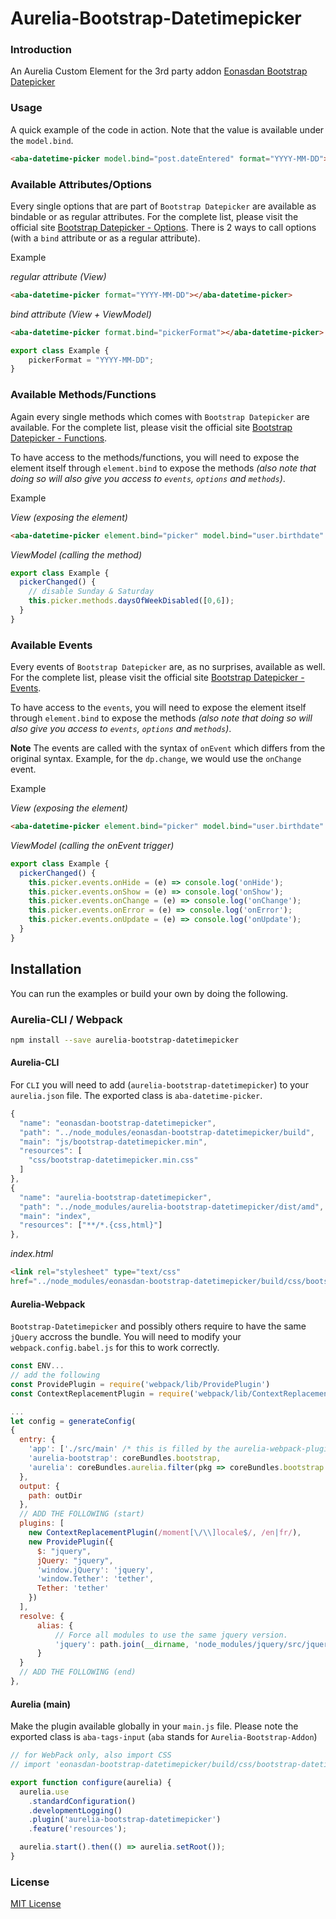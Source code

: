 # Aurelia-Bootstrap-Datetimepicker

### Introduction
An Aurelia Custom Element for the 3rd party addon [Eonasdan Bootstrap Datepicker](https://eonasdan.github.io/bootstrap-datetimepicker/)

### Usage
A quick example of the code in action. Note that the value is available under the `model.bind`.
```html
<aba-datetime-picker model.bind="post.dateEntered" format="YYYY-MM-DD"></aba-datetime-picker>
```

### Available Attributes/Options
Every single options that are part of `Bootstrap Datepicker` are available as bindable or as regular attributes. For the complete list, please visit the official site [Bootstrap Datepicker - Options](http://eonasdan.github.io/bootstrap-datetimepicker/Options/).
There is 2 ways to call options (with a `bind` attribute or as a regular attribute).

Example

_regular attribute (View)_
```html
<aba-datetime-picker format="YYYY-MM-DD"></aba-datetime-picker>
```

_bind attribute (View + ViewModel)_
```html
<aba-datetime-picker format.bind="pickerFormat"></aba-datetime-picker>
```
```javascript
export class Example {
    pickerFormat = "YYYY-MM-DD";
}
```

### Available Methods/Functions
Again every single methods which comes with `Bootstrap Datepicker` are available. For the complete list, please visit the official site [Bootstrap Datepicker - Functions](http://eonasdan.github.io/bootstrap-datetimepicker/Functions/). 

To have access to the methods/functions, you will need to expose the element itself through `element.bind` to expose the methods _(also note that doing so will also give you access to `events`, `options` and `methods`)_. 

Example

_View (exposing the element)_
```html
<aba-datetime-picker element.bind="picker" model.bind="user.birthdate" format="YYYY-MM-DD"></aba-datetime-picker>
```

_ViewModel (calling the method)_
```javascript
export class Example {
  pickerChanged() {
    // disable Sunday & Saturday
    this.picker.methods.daysOfWeekDisabled([0,6]);
  }
}
```

### Available Events
Every events of `Bootstrap Datepicker` are, as no surprises, available as well. For the complete list, please visit the official site [Bootstrap Datepicker - Events](http://eonasdan.github.io/bootstrap-datetimepicker/Events/). 

To have access to the `events`, you will need to expose the element itself through `element.bind` to expose the methods _(also note that doing so will also give you access to `events`, `options` and `methods`)_. 

**Note**
The events are called with the syntax of `onEvent` which differs from the original syntax. Example, for the `dp.change`, we would use the `onChange` event.

Example

_View (exposing the element)_
```html
<aba-datetime-picker element.bind="picker" model.bind="user.birthdate" format="YYYY-MM-DD"></aba-datetime-picker>
```

_ViewModel (calling the onEvent trigger)_
```javascript
export class Example {
  pickerChanged() {
    this.picker.events.onHide = (e) => console.log('onHide');
    this.picker.events.onShow = (e) => console.log('onShow');
    this.picker.events.onChange = (e) => console.log('onChange');
    this.picker.events.onError = (e) => console.log('onError');
    this.picker.events.onUpdate = (e) => console.log('onUpdate');
  }
}
```

## Installation
You can run the examples or build your own by doing the following.

### Aurelia-CLI / Webpack
```bash
npm install --save aurelia-bootstrap-datetimepicker
```
#### Aurelia-CLI
For `CLI` you will need to add (`aurelia-bootstrap-datetimepicker`) to your `aurelia.json` file. The exported class is `aba-datetime-picker`.
```javascript
{
  "name": "eonasdan-bootstrap-datetimepicker",
  "path": "../node_modules/eonasdan-bootstrap-datetimepicker/build",
  "main": "js/bootstrap-datetimepicker.min",
  "resources": [
    "css/bootstrap-datetimepicker.min.css"
  ]
},
{
  "name": "aurelia-bootstrap-datetimepicker",
  "path": "../node_modules/aurelia-bootstrap-datetimepicker/dist/amd",
  "main": "index",
  "resources": ["**/*.{css,html}"]
},
```

_index.html_
```html
<link rel="stylesheet" type="text/css" 
href="../node_modules/eonasdan-bootstrap-datetimepicker/build/css/bootstrap-datetimepicker.min.css">
```

#### Aurelia-Webpack
`Bootstrap-Datetimepicker` and possibly others require to have the same `jQuery` accross the bundle. You will need to modify your `webpack.config.babel.js` for this to work correctly.


```javascript
const ENV...
// add the following 
const ProvidePlugin = require('webpack/lib/ProvidePlugin')
const ContextReplacementPlugin = require('webpack/lib/ContextReplacementPlugin')

...
let config = generateConfig(
{
  entry: {
    'app': ['./src/main' /* this is filled by the aurelia-webpack-plugin */],
    'aurelia-bootstrap': coreBundles.bootstrap,
    'aurelia': coreBundles.aurelia.filter(pkg => coreBundles.bootstrap.indexOf(pkg) === -1)
  },
  output: {
    path: outDir
  },
  // ADD THE FOLLOWING (start)
  plugins: [
    new ContextReplacementPlugin(/moment[\/\\]locale$/, /en|fr/),
    new ProvidePlugin({
      $: "jquery",
      jQuery: "jquery",
      'window.jQuery': 'jquery',
      'window.Tether': 'tether',
      Tether: 'tether'
    })
  ],
  resolve: {
      alias: {
          // Force all modules to use the same jquery version.
          'jquery': path.join(__dirname, 'node_modules/jquery/src/jquery')
      }
  }
  // ADD THE FOLLOWING (end)
},
```

#### Aurelia (main)
Make the plugin available globally in your `main.js` file. Please note the exported class is `aba-tags-input` (`aba` stands for `Aurelia-Bootstrap-Addon`)

```javascript
// for WebPack only, also import CSS 
// import 'eonasdan-bootstrap-datetimepicker/build/css/bootstrap-datetimepicker.min.css';

export function configure(aurelia) {
  aurelia.use
    .standardConfiguration()
    .developmentLogging()
    .plugin('aurelia-bootstrap-datetimepicker')
    .feature('resources');

  aurelia.start().then(() => aurelia.setRoot());
}
```

### License
[MIT License](https://github.com/ghiscoding/Aurelia-Bootstrap-Addons/LICENSE)